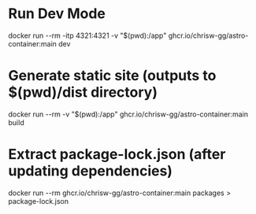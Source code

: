 # Run Dev Mode

docker run --rm -itp 4321:4321 -v "$(pwd):/app" ghcr.io/chrisw-gg/astro-container:main dev

# Generate static site (outputs to $(pwd)/dist directory)

docker run --rm -v "$(pwd):/app" ghcr.io/chrisw-gg/astro-container:main build

# Extract package-lock.json (after updating dependencies)

docker run --rm ghcr.io/chrisw-gg/astro-container:main packages > package-lock.json